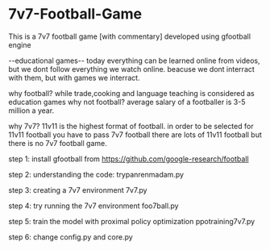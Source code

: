 # 7v7-Football-Game
This is a 7v7 football game [with commentary] developed using gfootball engine

--educational games--
today everything can be learned online from videos, but we dont follow everything we watch online.
beacuse we dont interract with them, but with games we interract.

why football?
while trade,cooking and language teaching is considered as education games why not football?
average salary of a footballer is 3-5 million a year.

why 7v7?
11v11 is the highest format of football. in order to be selected for 11v11 football you have to pass 7v7 football
there are lots of 11v11 football but there is no 7v7 football game.

step 1:
install gfootball from https://github.com/google-research/football

step 2:
understanding the code:
trypanrenmadam.py

step 3:
creating a 7v7 environment
7v7.py

step 4:
try running the 7v7 environment
foo7ball.py

step 5:
train the model with proximal policy optimization
ppotraining7v7.py

step 6:
change config.py and core.py
